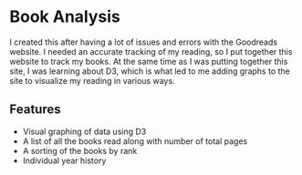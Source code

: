 # Book Analysis

I created this after having a lot of issues and errors with the Goodreads website. I needed an accurate tracking
of my reading, so I put together this website to track my books. At the same time as I was putting together this
site, I was learning about D3, which is what led to me adding graphs to the site to visualize my reading in various ways.

## Features
- Visual graphing of data using D3
- A list of all the books read along with number of total pages
- A sorting of the books by rank
- Individual year history